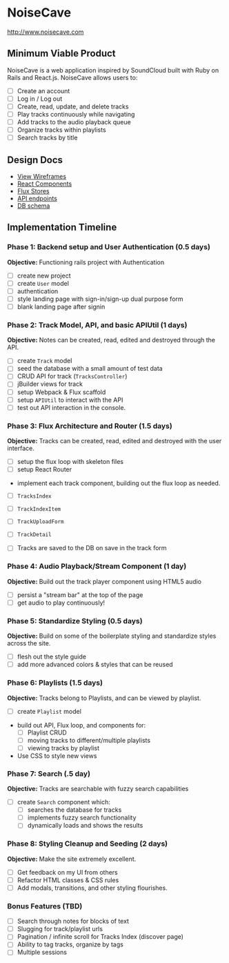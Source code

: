 # NoiseCave

http://www.noisecave.com

## Minimum Viable Product

NoiseCave is a web application inspired by SoundCloud built with Ruby on Rails and React.js. NoiseCave allows users to:

- [ ] Create an account
- [ ] Log in / Log out
- [ ] Create, read, update, and delete tracks
- [ ] Play tracks continuously while navigating
- [ ] Add tracks to the audio playback queue
- [ ] Organize tracks within playlists
- [ ] Search tracks by title

## Design Docs
* [View Wireframes][views]
* [React Components][components]
* [Flux Stores][stores]
* [API endpoints][api-endpoints]
* [DB schema][schema]

[views]: ./docs/views.md
[components]: ./docs/components.md
[stores]: ./docs/stores.md
[api-endpoints]: ./docs/api-endpoints.md
[schema]: ./docs/schema.md

## Implementation Timeline

### Phase 1: Backend setup and User Authentication (0.5 days)

**Objective:** Functioning rails project with Authentication

- [ ] create new project
- [ ] create `User` model
- [ ] authentication
- [ ] style landing page with sign-in/sign-up dual purpose form
- [ ] blank landing page after signin

### Phase 2: Track Model, API, and basic APIUtil (1 days)

**Objective:** Notes can be created, read, edited and destroyed through
the API.

- [ ] create `Track` model
- [ ] seed the database with a small amount of test data
- [ ] CRUD API for track (`TracksController`)
- [ ] jBuilder views for track
- [ ] setup Webpack & Flux scaffold
- [ ] setup `APIUtil` to interact with the API
- [ ] test out API interaction in the console.

### Phase 3: Flux Architecture and Router (1.5 days)

**Objective:** Tracks can be created, read, edited and destroyed with the
user interface.

- [ ] setup the flux loop with skeleton files
- [ ] setup React Router
- implement each track component, building out the flux loop as needed.
- [ ] `TracksIndex`
- [ ] `TrackIndexItem`
- [ ] `TrackUploadForm`
- [ ] `TrackDetail`
- [ ] Tracks are saved to the DB on save in the track form


### Phase 4: Audio Playback/Stream Component (1 day)

**Objective:** Build out the track player component using HTML5 audio

- [ ] persist a "stream bar" at the top of the page
- [ ] get audio to play continuously!

### Phase 5: Standardize Styling (0.5 days)

**Objective:** Build on some of the boilerplate styling and standardize styles across the site.

- [ ] flesh out the style guide
- [ ] add more advanced colors & styles that can be reused

### Phase 6: Playlists (1.5 days)

**Objective:** Tracks belong to Playlists, and can be viewed by playlist.

- [ ] create `Playlist` model
- build out API, Flux loop, and components for:
  - [ ] Playlist CRUD
  - [ ] moving tracks to different/multiple playlists
  - [ ] viewing tracks by playlist
- Use CSS to style new views


### Phase 7: Search (.5 day)

**Objective:** Tracks are searchable with fuzzy search capabilities

- [ ] create `Search` component which:
  - [ ] searches the database for tracks
  - [ ] implements fuzzy search functionality
  - [ ] dynamically loads and shows the results

### Phase 8: Styling Cleanup and Seeding (2 days)

**Objective:** Make the site extremely excellent.

- [ ] Get feedback on my UI from others
- [ ] Refactor HTML classes & CSS rules
- [ ] Add modals, transitions, and other styling flourishes.

### Bonus Features (TBD)
- [ ] Search through notes for blocks of text
- [ ] Slugging for track/playlist urls
- [ ] Pagination / infinite scroll for Tracks Index (discover page)
- [ ] Ability to tag tracks, organize by tags
- [ ] Multiple sessions
